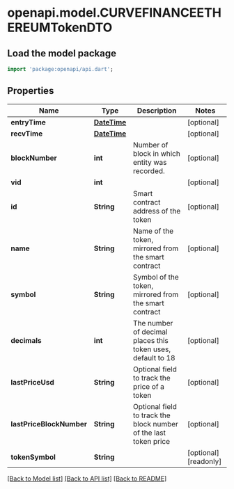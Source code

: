 # openapi.model.CURVEFINANCEETHEREUMTokenDTO

## Load the model package
```dart
import 'package:openapi/api.dart';
```

## Properties
Name | Type | Description | Notes
------------ | ------------- | ------------- | -------------
**entryTime** | [**DateTime**](DateTime.md) |  | [optional] 
**recvTime** | [**DateTime**](DateTime.md) |  | [optional] 
**blockNumber** | **int** | Number of block in which entity was recorded. | [optional] 
**vid** | **int** |  | [optional] 
**id** | **String** | Smart contract address of the token | [optional] 
**name** | **String** | Name of the token, mirrored from the smart contract | [optional] 
**symbol** | **String** | Symbol of the token, mirrored from the smart contract | [optional] 
**decimals** | **int** | The number of decimal places this token uses, default to 18 | [optional] 
**lastPriceUsd** | **String** | Optional field to track the price of a token | [optional] 
**lastPriceBlockNumber** | **String** | Optional field to track the block number of the last token price  | [optional] 
**tokenSymbol** | **String** |  | [optional] [readonly] 

[[Back to Model list]](../README.md#documentation-for-models) [[Back to API list]](../README.md#documentation-for-api-endpoints) [[Back to README]](../README.md)


